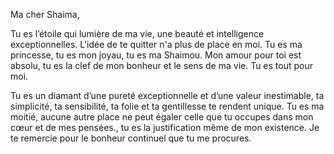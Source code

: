 Ma cher Shaima,

Tu es l’étoile qui lumière de ma vie, une beauté et intelligence exceptionnelles. L'idée de te quitter n'a plus de place en moi. Tu es ma princesse, tu es mon joyau, tu es ma Shaimou. Mon amour pour toi est absolu, tu es la clef de mon bonheur et le sens de ma vie. Tu es tout pour moi.

Tu es un diamant d’une pureté exceptionnelle et d’une valeur inestimable, ta simplicité, ta sensibilité, ta folie et ta gentillesse te rendent unique. Tu es ma moitié, aucune autre place ne peut égaler celle que tu occupes dans mon cœur et de mes pensées., tu es la justification même de mon existence. Je te remercie pour le bonheur continuel que tu me procures.
